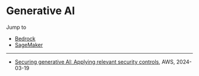 # Generative AI

Jump to
- [Bedrock](./Bedrock/README.md)
- [SageMaker](./SageMaker/)

---
- [Securing generative AI: Applying relevant security controls](https://aws.amazon.com/blogs/security/securing-generative-ai-applying-relevant-security-controls/), AWS, 2024-03-19
